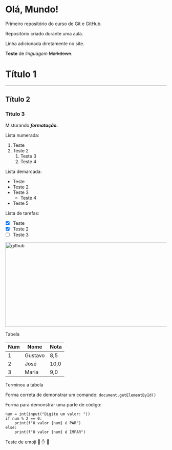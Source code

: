# Olá, Mundo!
Primeiro repositório do curso de Git e GitHub.

Repositório criado durante uma aula. 

Linha adicionada diretamente no site.

__Teste__ de _linguagem_ ~~Markdown~~.

# Título 1
---
## Título 2
### Título 3

Misturando *__formatação.__*

Lista numerada:

1. Teste
1. Teste 2
   1. Teste 3
   2. Teste 4

Lista demarcada:

* Teste
* Teste 2
* Teste 3
   * Teste 4
* Teste 5

Lista de tarefas:

- [x] Teste
- [x] Teste 2
- [ ] Teste 3

<img width="560" height="264" alt="github" src="https://github.com/user-attachments/assets/c6972b1e-2a79-48e9-9232-72e520b6ce47" />

Tabela

Num|Nome|Nota
---|---|---
1|Gustavo|8,5
2|José|10,0
3|Maria|9,0

Terminou a tabela

Forma correta de demonstrar um comando:
`document.getElementById()`

Forma para demonstrar uma parte de código:
```
num = int(input("Digite um valor: "))
if num % 2 == 0:
    print(f"O valor {num} é PAR")
else:
    print(f"O valor {num} é ÍMPAR")
```

Teste de emoji
🖖 ✋ 🐒

